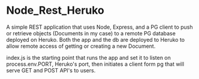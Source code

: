# Node_Rest_Heruko

A simple REST application that uses Node, Express, and a PG client to push or retrieve objects (Documents in my case) to a 
remote PG database deployed on Heruko. Both the app and the db are deployed to Heruko to allow remote access of getting or 
creating a new Document.


index.js is the starting point that runs the app and set it to listen on process.env.PORT, Heruko's port, then initiates a 
client form pg that will serve GET and POST API's to users.
